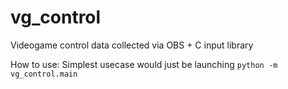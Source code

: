 # vg_control
Videogame control data collected via OBS + C input library


How to use:
Simplest usecase would just be launching
`python -m vg_control.main`
